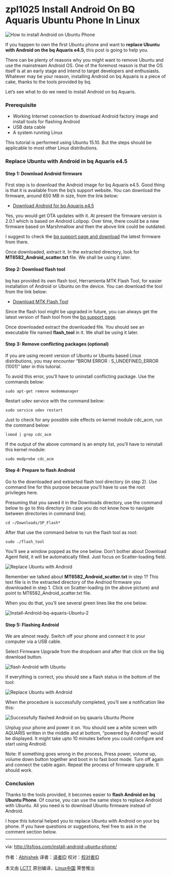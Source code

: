 zpl1025
Install Android On BQ Aquaris Ubuntu Phone In Linux
================================================================================
![How to install Android on Ubuntu Phone](http://itsfoss.itsfoss.netdna-cdn.com/wp-content/uploads/2015/11/Install-Android-on-Ubuntu-Phone.jpg)

If you happen to own the first Ubuntu phone and want to **replace Ubuntu with Android on the bq Aquaris e4.5**, this post is going to help you.

There can be plenty of reasons why you might want to remove Ubuntu and use the mainstream Android OS. One of the foremost reason is that the OS itself is at an early stage and intend to target developers and enthusiasts. Whatever may be your reason, installing Android on bq Aquaris is a piece of cake, thanks to the tools provided by bq.

Let’s see what to do we need to install Android on bq Aquaris.

### Prerequisite ###

- Working Internet connection to download Android factory image and install tools for flashing Android
- USB data cable
- A system running Linux

This tutorial is performed using Ubuntu 15.10. But the steps should be applicable to most other Linux distributions.

### Replace Ubuntu with Android in bq Aquaris e4.5 ###

#### Step 1: Download Android firmware ####

First step is to download the Android image for bq Aquaris e4.5. Good thing is that it is available from the bq’s support website. You can download the firmware, around 650 MB in size, from the link below:

- [Download Android for bq Aquaris e4.5][1]

Yes, you would get OTA updates with it. At present the firmware version is 2.0.1 which is based on Android Lolipop. Over time, there could be a new firmware based on Marshmallow and then the above link could be outdated.

I suggest to check the [bq support page and download][2] the latest firmware from there.

Once downloaded, extract it. In the extracted directory, look for **MT6582_Android_scatter.txt** file. We shall be using it later.

#### Step 2: Download flash tool ####

bq has provided its own flash tool, Herramienta MTK Flash Tool, for easier installation of Android or Ubuntu on the device. You can download the tool from the link below:

- [Download MTK Flash Tool][3]

Since the flash tool might be upgraded in future, you can always get the latest version of flash tool from the [bq support page][4].

Once downloaded extract the downloaded file. You should see an executable file named **flash_tool** in it. We shall be using it later.

#### Step 3: Remove conflicting packages (optional) ####

If you are using recent version of Ubuntu or Ubuntu based Linux distributions, you may encounter “BROM ERROR : S_UNDEFINED_ERROR (1001)” later in this tutorial.

To avoid this error, you’ll have to uninstall conflicting package. Use the commands below:

    sudo apt-get remove modemmanager

Restart udev service with the command below:

    sudo service udev restart

Just to check for any possible side effects on kernel module cdc_acm, run the command below:

    lsmod | grep cdc_acm

If the output of the above command is an empty list, you’ll have to reinstall this kernel module:

    sudo modprobe cdc_acm

#### Step 4: Prepare to flash Android ####

Go to the downloaded and extracted flash tool directory (in step 2). Use command line for this purpose because you’ll have to use the root privileges here.

Presuming that you saved it in the Downloads directory, use the command below to go to this directory (in case you do not know how to navigate between directories in command line).

    cd ~/Downloads/SP_Flash*

After that use the command below to run the flash tool as root:

    sudo ./flash_tool

You’ll see a window popped as the one below. Don’t bother about Download Agent field, it will be automatically filled. Just focus on Scatter-loading field.

![Replace Ubuntu with Android](http://itsfoss.itsfoss.netdna-cdn.com/wp-content/uploads/2015/11/Install-Android-bq-aquaris-Ubuntu-1.jpeg)

Remember we talked about **MT6582_Android_scatter.txt** in step 1? This text file is in the extracted directory of the Andriod firmware you downloaded in step 1. Click on Scatter-loading (in the above picture) and point to MT6582_Android_scatter.txt file.

When you do that, you’ll see several green lines like the one below:

![Install-Android-bq-aquaris-Ubuntu-2](http://itsfoss.itsfoss.netdna-cdn.com/wp-content/uploads/2015/11/Install-Android-bq-aquaris-Ubuntu-2.jpeg)

#### Step 5: Flashing Android ####

We are almost ready. Switch off your phone and connect it to your computer via a USB cable.

Select Firmware Upgrade from the dropdown and after that click on the big download button.

![flash Android with Ubuntu](http://itsfoss.itsfoss.netdna-cdn.com/wp-content/uploads/2015/11/Install-Android-bq-aquaris-Ubuntu.jpeg)

If everything is correct, you should see a flash status in the bottom of the tool:

![Replace Ubuntu with Android](http://itsfoss.itsfoss.netdna-cdn.com/wp-content/uploads/2015/11/Install-Android-bq-aquaris-Ubuntu-3.jpeg)

When the procedure is successfully completed, you’ll see a notification like this:

![Successfully flashed Android on bq qauaris Ubuntu Phone](http://itsfoss.itsfoss.netdna-cdn.com/wp-content/uploads/2015/11/Install-Android-bq-aquaris-Ubuntu-4.jpeg)

Unplug your phone and power it on. You should see a white screen with AQUARIS written in the middle and at bottom, “powered by Android” would be displayed. It might take upto 10 minutes before you could configure and start using Android.

Note: If something goes wrong in the process, Press power, volume up, volume down button together and boot in to fast boot mode. Turn off again and connect the cable again. Repeat the process of firmware upgrade. It should work.

### Conclusion ###

Thanks to the tools provided, it becomes easier to **flash Android on bq Ubuntu Phone**. Of course, you can use the same steps to replace Android with Ubuntu. All you need is to download Ubuntu firmware instead of Android.

I hope this tutorial helped you to replace Ubuntu with Android on your bq phone. If you have questions or suggestions, feel free to ask in the comment section below.

--------------------------------------------------------------------------------

via: http://itsfoss.com/install-android-ubuntu-phone/

作者：[Abhishek][a]
译者：[译者ID](https://github.com/译者ID)
校对：[校对者ID](https://github.com/校对者ID)

本文由 [LCTT](https://github.com/LCTT/TranslateProject) 原创编译，[Linux中国](https://linux.cn/) 荣誉推出

[a]:http://itsfoss.com/author/abhishek/
[1]:https://storage.googleapis.com/otas/2014/Smartphones/Aquaris_E4.5_L/2.0.1_20150623-1900_bq-FW.zip
[2]:http://www.bq.com/gb/support/aquaris-e4-5
[3]:https://storage.googleapis.com/otas/2014/Smartphones/Aquaris_E4.5/Ubuntu/Web%20version/Web%20version/SP_Flash_Tool_exe_linux_v5.1424.00.zip
[4]:http://www.bq.com/gb/support/aquaris-e4-5-ubuntu-edition
